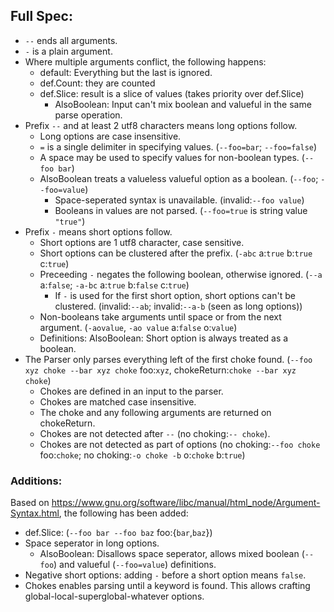 ## Full Spec:
- `--` ends all arguments.
- `-` is a plain argument.
- Where multiple arguments conflict, the following happens:
    - default: Everything but the last is ignored.
    - def.Count: they are counted
    - def.Slice: result is a slice of values (takes priority over def.Slice)
        - AlsoBoolean: Input can't mix boolean and valueful in the same parse operation.
- Prefix `--` and at least 2 utf8 characters means long options follow.
    - Long options are case insensitive.
    - `=` is a single delimiter in specifying values. (`--foo=bar`; `--foo=false`)
    - A space may be used to specify values for non-boolean types. (`--foo bar`)
    - AlsoBoolean treats a valueless valueful option as a boolean. (`--foo`; `--foo=value`)
        - Space-seperated syntax is unavailable. (invalid:`--foo value`)
        - Booleans in values are not parsed. (`--foo=true` is string value `"true"`)
- Prefix `-` means short options follow.
    - Short options are 1 utf8 character, case sensitive.
    - Short options can be clustered after the prefix. (`-abc` a:`true` b:`true` c:`true`)
    - Preceeding `-` negates the following boolean, otherwise ignored. (`--a` a:`false`; `-a-bc` a:`true` b:`false` c:`true`)
        - If `-` is used for the first short option, short options can't be clustered. (invalid:`--ab`; invalid:`--a-b` (seen as long options))
    - Non-booleans take arguments until space or from the next argument. (`-aovalue`, `-ao value` a:`false` o:`value`)
    - Definitions: AlsoBoolean: Short option is always treated as a boolean.
- The Parser only parses everything left of the first choke found. (`--foo xyz choke --bar xyz choke` foo:`xyz`, chokeReturn:`choke --bar xyz choke`)
    - Chokes are defined in an input to the parser.
    - Chokes are matched case insensitive.
    - The choke and any following arguments are returned on chokeReturn.
    - Chokes are not detected after `--` (no choking:`-- choke`).
    - Chokes are not detected as part of options (no choking:`--foo choke` foo:`choke`; no choking:`-o choke -b` o:`choke` b:`true`)

### Additions:
Based on https://www.gnu.org/software/libc/manual/html_node/Argument-Syntax.html, the following has been added:

- def.Slice: (`--foo bar --foo baz` foo:{`bar`,`baz`})
- Space seperator in long options.
    - AlsoBoolean: Disallows space seperator, allows mixed boolean (`--foo`) and valueful (`--foo=value`) definitions.
- Negative short options: adding `-` before a short option means `false`.
- Chokes enables parsing until a keyword is found. This allows crafting global-local-superglobal-whatever options.
